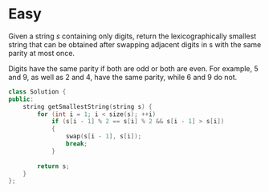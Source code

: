 # Easy

Given a string $s$ containing only digits, return the lexicographically smallest string that can be obtained after swapping adjacent digits in s with the same parity at most once.

Digits have the same parity if both are odd or both are even. For example, 5 and 9, as well as 2 and 4, have the same parity, while 6 and 9 do not.

```cpp
class Solution {
public:
    string getSmallestString(string s) {
        for (int i = 1; i < size(s); ++i)
            if (s[i - 1] % 2 == s[i] % 2 && s[i - 1] > s[i])
            {
                swap(s[i - 1], s[i]);
                break;
            }
        
        return s;
    }
};
```
